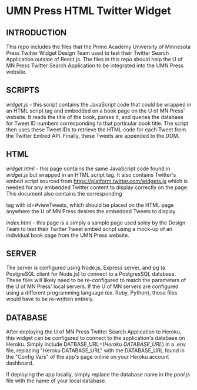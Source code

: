 # UMN Press HTML Twitter Widget

## INTRODUCTION
This repo includes the files that the Prime Academy University of Minnesota Press Twitter Widget Design Team used to test their Twitter Search Application outside of React.js.  The files in this repo should help the U of MN Press Twitter Search Application to be integrated into the UMN Press website. 

## SCRIPTS
*widget.js* - this script contains the JavaScript code that could be wrapped in an HTML script tag and embedded on a book page on the U of MN Press' website.  It reads the title of the book, parses it, and queries the database for Tweet ID numbers corresponding to that particular book title.  The script then uses these Tweet IDs to retrieve the HTML code for each Tweet from the Twitter Embed API.  Finally, these Tweets are appended to the DOM.


## HTML
*widget.html* - this page contains the same JavaScript code found in *widget.js* but wrapped in an HTML script tag.  It also contains Twitter's embed script sourced from https://platform.twitter.com/widgets.js which is needed for any embedded Twitter content to display correctly on the page.  This document also contains the corresponding <div> tag with id=#viewTweets, which should be placed on the HTML page anywhere the U of MN Press desires the embedded Tweets to display.  

*index.html* - this page is a simply a sample page used soley by the Design Team to test their Twitter Tweet embed script using a mock-up of an individual book page from the UMN Press website.


## SERVER
The server is configured using Node.js, Express server, and pg (a PostgreSQL client for Node.js) to connect to a PostgresSQL database.  These files will likely need to be re-configured to match the parameters of the U of MN Press' local servers.  If the U of MN servers are configured using a different programming language (ex. Ruby, Python), these files would have to be re-written entirely.


## DATABASE
After deploying the U of MN Press Twitter Search Application to Heroku, this widget can be configured to connect to the application's database on Heroku.  Simply include DATBASE_URL=(*Heroku DATABASE_URL*) in a .env file, replacing "Heroku DATABASE_URL" with the DATABASE_URL found in the "Config Vars" of the app's page online on your Heroku account dashboard.

If deploying the app locally, simply replace the database name in the *pool.js* file with the name of your local database.